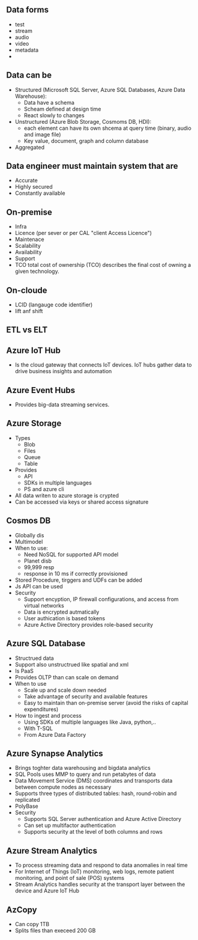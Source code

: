 ## Data forms
- test
- stream
- audio
- video
- metadata
-
## Data can be
- Structured (Microsoft SQL Server, Azure SQL Databases, Azure Data Warehouse):
  - Data have a schema
  - Scheam defined at design time 
  - React slowly to changes
- Unstructured (Azure Blob Storage, Cosmoms DB, HDI): 
  - each element can have its own shcema at query time (binary, audio and image file)
  - Key value, document, graph and column database
- Aggregated

## Data engineer must maintain system that are
- Accurate 
- Highly secured
- Constantly available

## On-premise
- Infra 
- Licence (per sever or per CAL "client Access Licence")
- Maintenace
- Scalability
- Availability
- Support 
- TCO total cost of ownership (TCO) describes the final cost of owning a given technology.

## On-cloude 
- LCID (langauge code identifier) 
- lift anf shift 

## ETL vs ELT 

## Azure IoT Hub
- Is the cloud gateway that connects IoT devices. IoT hubs gather data to drive business insights and automation

## Azure Event Hubs 
- Provides big-data streaming services. 

## Azure Storage
- Types 
  - Blob 
  - Files
  - Queue 
  - Table
- Provides 
  - API 
  - SDKs in multiple languages 
  - PS and azure cli 
- All data writen to azure storage is crypted
- Can be accessed via keys or shared access signature

## Cosmos DB
- Globally dis
- Multimodel 
- When to use:
  - Need NoSQL for supported API model 
  - Planet disb
  - 99,999 resp
  - response in 10 ms if correctly provisioned 
- Stored Procedure, tirggers and UDFs can be added
- Js API can be used
- Security
  - Support encyption, IP firewall configurations, and access from virtual networks
  - Data is encrypted autmatically
  - User authication is based tokens 
  - Azure Active Directory provides role-based security

## Azure SQL Database
- Structrued data
- Support also unstructrued like spatial and xml
- Is PaaS
- Provides OLTP than can scale on demand
- When to use
    - Scale up and scale down needed
    - Take advantage of security and available features
    - Easy to maintain than on-premise server (avoid the risks of capital expenditures)
- How to ingest and process
    - Using SDKs of multiple languages like Java, python,..
    - With T-SQL 
    - From Azure Data Factory
    
## Azure Synapse Analytics
- Brings toghter data warehousing and bigdata analytics
- SQL Pools uses MMP to query and run petabytes of data
- Data Movement Service (DMS) coordinates and transports data between compute nodes as necessary
- Supports three types of distributed tables: hash, round-robin and replicated
- PolyBase 
- Security
    - Supports SQL Server authentication and Azure Active Directory
    - Can set up multifactor authentication
    - Supports security at the level of both columns and rows

##  Azure Stream Analytics
- To process streaming data and respond to data anomalies in real time
- For Internet of Things (IoT) monitoring, web logs, remote patient monitoring, and point of sale (POS) systems
- Stream Analytics handles security at the transport layer between the device and Azure IoT Hub

## AzCopy 
- Can copy 1TB
- Splits files than execeed 200 GB
	
